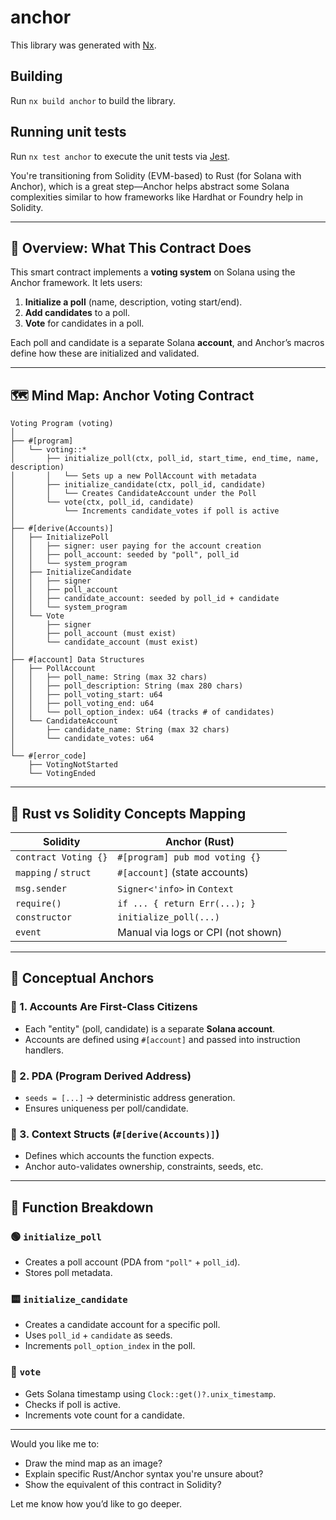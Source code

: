 # anchor

This library was generated with [Nx](https://nx.dev).

## Building

Run `nx build anchor` to build the library.

## Running unit tests

Run `nx test anchor` to execute the unit tests via [Jest](https://jestjs.io).


You're transitioning from Solidity (EVM-based) to Rust (for Solana with Anchor), which is a great step—Anchor helps abstract some Solana complexities similar to how frameworks like Hardhat or Foundry help in Solidity.

---

## 🧠 **Overview: What This Contract Does**

This smart contract implements a **voting system** on Solana using the Anchor framework. It lets users:

1. **Initialize a poll** (name, description, voting start/end).
2. **Add candidates** to a poll.
3. **Vote** for candidates in a poll.

Each poll and candidate is a separate Solana **account**, and Anchor’s macros define how these are initialized and validated.

---

## 🗺️ **Mind Map: Anchor Voting Contract**

```
Voting Program (voting)
│
├── #[program]
│   └── voting::*
│       ├── initialize_poll(ctx, poll_id, start_time, end_time, name, description)
│       │   └── Sets up a new PollAccount with metadata
│       ├── initialize_candidate(ctx, poll_id, candidate)
│       │   └── Creates CandidateAccount under the Poll
│       └── vote(ctx, poll_id, candidate)
│           └── Increments candidate_votes if poll is active
│
├── #[derive(Accounts)]
│   ├── InitializePoll
│   │   ├── signer: user paying for the account creation
│   │   ├── poll_account: seeded by "poll", poll_id
│   │   └── system_program
│   ├── InitializeCandidate
│   │   ├── signer
│   │   ├── poll_account
│   │   ├── candidate_account: seeded by poll_id + candidate
│   │   └── system_program
│   └── Vote
│       ├── signer
│       ├── poll_account (must exist)
│       └── candidate_account (must exist)
│
├── #[account] Data Structures
│   ├── PollAccount
│   │   ├── poll_name: String (max 32 chars)
│   │   ├── poll_description: String (max 280 chars)
│   │   ├── poll_voting_start: u64
│   │   ├── poll_voting_end: u64
│   │   └── poll_option_index: u64 (tracks # of candidates)
│   └── CandidateAccount
│       ├── candidate_name: String (max 32 chars)
│       └── candidate_votes: u64
│
└── #[error_code]
    ├── VotingNotStarted
    └── VotingEnded
```

---

## 🔄 **Rust vs Solidity Concepts Mapping**

| Solidity             | Anchor (Rust)                      |
| -------------------- | ---------------------------------- |
| `contract Voting {}` | `#[program] pub mod voting {}`     |
| `mapping` / `struct` | `#[account]` (state accounts)      |
| `msg.sender`         | `Signer<'info>` in `Context`       |
| `require()`          | `if ... { return Err(...); }`      |
| `constructor`        | `initialize_poll(...)`             |
| `event`              | Manual via logs or CPI (not shown) |

---

## 🧠 Conceptual Anchors

### 🍱 1. **Accounts Are First-Class Citizens**

* Each "entity" (poll, candidate) is a separate **Solana account**.
* Accounts are defined using `#[account]` and passed into instruction handlers.

### 🧾 2. **PDA (Program Derived Address)**

* `seeds = [...]` → deterministic address generation.
* Ensures uniqueness per poll/candidate.

### 🧭 3. **Context Structs (`#[derive(Accounts)]`)**

* Defines which accounts the function expects.
* Anchor auto-validates ownership, constraints, seeds, etc.

---

## 🧩 Function Breakdown

### 🟢 `initialize_poll`

* Creates a poll account (PDA from `"poll"` + `poll_id`).
* Stores poll metadata.

### 🟨 `initialize_candidate`

* Creates a candidate account for a specific poll.
* Uses `poll_id` + `candidate` as seeds.
* Increments `poll_option_index` in the poll.

### 🔴 `vote`

* Gets Solana timestamp using `Clock::get()?.unix_timestamp`.
* Checks if poll is active.
* Increments vote count for a candidate.

---

Would you like me to:

* Draw the mind map as an image?
* Explain specific Rust/Anchor syntax you're unsure about?
* Show the equivalent of this contract in Solidity?

Let me know how you’d like to go deeper.
